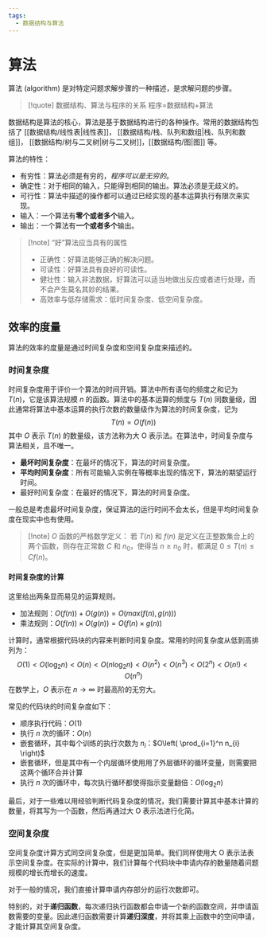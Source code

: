 ```yaml
---
tags:
  - 数据结构与算法
---
```

# 算法

算法 (algorithm) 是对特定问题求解步骤的一种描述，是求解问题的步骤。

> [!quote] 数据结构、算法与程序的关系
> 程序=数据结构+算法

数据结构是算法的核心，算法是基于数据结构进行的各种操作。常用的数据结构包括了 [[数据结构/线性表|线性表]]， [[数据结构/栈、队列和数组|栈、队列和数组]]， [[数据结构/树与二叉树|树与二叉树]]，[[数据结构/图|图]] 等。

算法的特性：
- 有穷性：算法必须是有穷的，*程序可以是无穷的*。
- 确定性：对于相同的输入，只能得到相同的输出。算法必须是无歧义的。
- 可行性：算法中描述的操作都可以通过已经实现的基本运算执行有限次来实现。
- 输入：一个算法有**零个或者多个**输入。
- 输出：一个算法有**一个或者多个**输出。

> [!note] “好”算法应当具有的属性
> - 正确性：好算法能够正确的解决问题。
> - 可读性：好算法具有良好的可读性。
> - 健壮性：输入非法数据，好算法可以适当地做出反应或者进行处理，而不会产生莫名其妙的结果。
> - 高效率与低存储需求：低时间复杂度、低空间复杂度。

## 效率的度量

算法的效率的度量是通过时间复杂度和空间复杂度来描述的。

### 时间复杂度

时间复杂度用于评价一个算法的时间开销。算法中所有语句的频度之和记为 $T(n)$，它是该算法规模 $n$ 的函数。算法中的基本运算的频度与 $T(n)$ 同数量级，因此通常将算法中基本运算的执行次数的数量级作为算法的时间复杂度，记为
$$
T(n)=O(f(n))
$$
其中 $O$ 表示 $T(n)$ 的数量级，该方法称为大 O 表示法。在算法中，时间复杂度与算法相关，且不唯一。
- **最坏时间复杂度**：在最坏的情况下，算法的时间复杂度。
- **平均时间复杂度**：所有可能输入实例在等概率出现的情况下，算法的期望运行时间。
- 最好时间复杂度：在最好的情况下，算法的时间复杂度。

一般总是考虑最坏时间复杂度，保证算法的运行时间不会太长，但是平均时间复杂度在现实中也有使用。

> [!note] $O$ 函数的严格数学定义：
> 若 $T(n)$ 和 $f(n)$ 是定义在正整数集合上的两个函数，则存在正常数 $C$ 和 $n_{0}$，使得当 $n\geq n_{0}$ 时，都满足 $0\leq T(n)\leq Cf(n)$。

#### 时间复杂度的计算

这里给出两条显而易见的运算规则。
- 加法规则：$O(f(n))+O(g(n))=O(max(f(n), g(n)))$
- 乘法规则：$O(f(n))\times O(g(n)) = O(f(n)\times g(n))$

计算时，通常根据代码块的内容来判断时间复杂度。常用的时间复杂度从低到高排列为：
$$
O(1) < O(\log_{2}n)<O(n)< O(n\log_{2}n) < O(n^2)<O(n^3)<O(2^n)<O(n!)<O(n^n)
$$
在数学上，$O$ 表示在 $n\to\infty$ 时最高阶的无穷大。

常见的代码块的时间复杂度如下：
- 顺序执行代码：$O(1)$
- 执行 $n$ 次的循环：$O(n)$
- 嵌套循环，其中每个训练的执行次数为 $n_{i}$：$O\left( \prod_{i=1}^n n_{i} \right)$
- 嵌套循环，但是其中有一个内层循环使用用了外层循环的循环变量，则需要把这两个循环合并计算
- 执行 $n$ 次的循环中，每次执行循环都使得指示变量翻倍：$O(\log_{2}n)$

最后，对于一些难以用经验判断代码复杂度的情况，我们需要计算其中基本计算的数量，将其写为一个函数，然后再通过大 O 表示法进行化简。

### 空间复杂度

空间复杂度计算方式同空间复杂度，但是更加简单。我们同样使用大 O 表示法表示空间复杂度。在实际的计算中，我们计算每个代码块中申请内存的数量随着问题规模的增长而增长的速度。

对于一般的情况，我们直接计算申请内存部分的运行次数即可。

特别的，对于**递归函数**，每次递归执行函数都会申请一个新的函数空间，并申请函数需要的变量。因此递归函数需要计算**递归深度**，并将其乘上函数中的空间申请，才能计算其空间复杂度。

